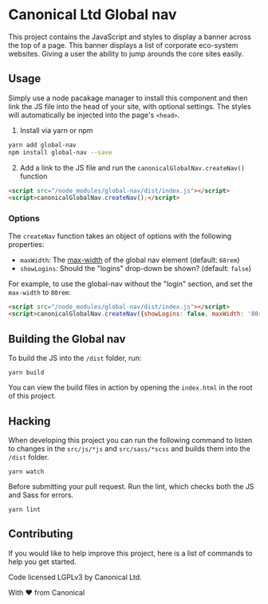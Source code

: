# Canonical Ltd Global nav

This project contains the JavaScript and styles to display a banner across the top of a page. This banner displays a list of corporate eco-system websites. Giving a user the ability to jump arounds the core sites easily.

## Usage

Simply use a node pacakage manager to install this component and then link the JS file into the head of your site, with optional settings. The styles will automatically be injected into the page's `<head>`.

1. Install via yarn or npm

``` bash
yarn add global-nav
npm install global-nav --save
```

2. Add a link to the JS file and run the `canonicalGlobalNav.createNav()` function

``` html
<script src="/node_modules/global-nav/dist/index.js"></script>
<script>canonicalGlobalNav.createNav();</script>
```

### Options

The `createNav` function takes an object of options with the following properties:

- `maxWidth`: The [max-width](https://developer.mozilla.org/en-US/docs/Web/CSS/max-width) of the global nav element (default: `68rem`)
- `showLogins`: Should the "logins" drop-down be shown? (default: `false`)

For example, to use the global-nav without the "login" section, and set the `max-width` to `80rem`:

``` html
<script src="/node_modules/global-nav/dist/index.js"></script>
<script>canonicalGlobalNav.createNav({showLogins: false, maxWidth: '80rem'});</script>
```

## Building the Global nav

To build the JS into the `/dist` folder, run:

```
yarn build
```

You can view the build files in action by opening the `index.html` in the root of this project.

## Hacking

When developing this project you can run the following command to listen to changes in the `src/js/*js` and `src/sass/*scss` and builds them into the `/dist` folder.

```
yarn watch
```

Before submitting your pull request. Run the lint, which checks both the JS and Sass for errors.

```
yarn lint
```

## Contributing

If you would like to help improve this project, here is a list of commands to help you get started.

Code licensed LGPLv3 by Canonical Ltd.

With ♥ from Canonical
